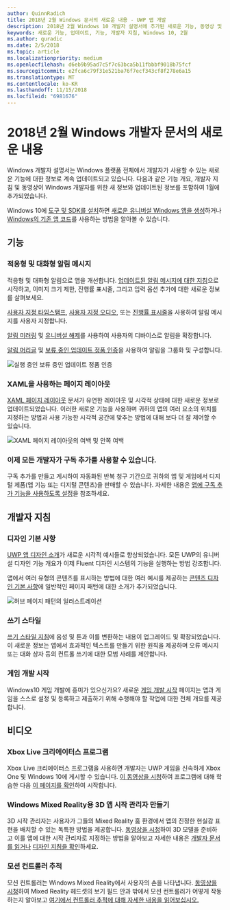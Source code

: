 ```yaml
---
author: QuinnRadich
title: 2018년 2월 Windows 문서의 새로운 내용 - UWP 앱 개발
description: 2018년 2월 Windows 10 개발자 설명서에 추가된 새로운 기능, 동영상 및 개발자 지침
keywords: 새로운 기능, 업데이트, 기능, 개발자 지침, Windows 10, 2월
ms.author: quradic
ms.date: 2/5/2018
ms.topic: article
ms.localizationpriority: medium
ms.openlocfilehash: d6eb9b95ad7c5f7c63bca5b11fbbbf9018b75fcf
ms.sourcegitcommit: e2fca6c79f31e521ba76f7ecf343cf8f278e6a15
ms.translationtype: MT
ms.contentlocale: ko-KR
ms.lasthandoff: 11/15/2018
ms.locfileid: "6981676"
---
```

# <a name="whats-new-in-the-windows-developer-docs-in-february-2018"></a>2018년 2월 Windows 개발자 문서의 새로운 내용

Windows 개발자 설명서는 Windows 플랫폼 전체에서 개발자가 사용할 수 있는 새로운 기능에 대한 정보로 계속 업데이트되고 있습니다. 다음과 같은 기능 개요, 개발자 지침 및 동영상이 Windows 개발자를 위한 새 정보와 업데이트된 정보를 포함하여 1월에 추가되었습니다.

Windows 10에 [도구 및 SDK를 설치](http://go.microsoft.com/fwlink/?LinkId=821431)하면 [새로운 유니버설 Windows 앱을 생성](../get-started/create-uwp-apps.md)하거나 [Windows의 기존 앱 코드](../porting/index.md)를 사용하는 방법을 알아볼 수 있습니다.


## <a name="features"></a>기능

### <a name="adaptive-and-interactive-toast-notifications"></a>적응형 및 대화형 알림 메시지

적응형 및 대화형 알림으로 앱을 개선합니다. [업데이트된 알림 메시지에 대한 지침](../design/shell/tiles-and-notifications/adaptive-interactive-toasts.md)으로 시작하고, 이미지 크기 제한, 진행률 표시줄, 그리고 입력 옵션 추가에 대한 새로운 정보를 살펴보세요.

[사용자 지정 타임스탬프](../design/shell/tiles-and-notifications/custom-timestamps-on-toasts.md), [사용자 지정 오디오](../design/shell/tiles-and-notifications/custom-audio-on-toasts.md), 또는 [진행률 표시줄](../design/shell/tiles-and-notifications/toast-progress-bar.md)을 사용하여 알림 메시지를 사용자 지정합니다.

[알림 미러링](../design/shell/tiles-and-notifications/notification-mirroring.md) 및 [유니버설 해제](../design/shell/tiles-and-notifications/universal-dismiss.md)를 사용하여 사용자의 디바이스로 알림을 확장합니다.

[알림 머리글](../design/shell/tiles-and-notifications/toast-headers.md) 및 [보류 중인 업데이트 정품 인증](../design/shell/tiles-and-notifications/toast-pending-update.md)을 사용하여 알림을 그룹화 및 구성합니다.

![실행 중인 보류 중인 업데이트 정품 인증](../design/shell/tiles-and-notifications/images/toast-pendingupdate.gif)

### <a name="page-layouts-with-xaml"></a>XAML을 사용하는 페이지 레이아웃

[XAML 페이지 레이아웃](../design/layout/layouts-with-xaml.md) 문서가 유연한 레이아웃 및 시각적 상태에 대한 새로운 정보로 업데이트되었습니다. 이러한 새로운 기능을 사용하며 귀하의 앱의 여러 요소의 위치를 지정하는 방법과 사용 가능한 시각적 공간에 맞추는 방법에 대해 보다 더 잘 제어할 수 있습니다.

![XAML 페이지 레이아웃의 여백 및 안쪽 여백](../design/layout/images/xaml-layout-margins-padding.png)

### <a name="subscription-add-ons-are-now-available-to-all-developers"></a>이제 모든 개발자가 구독 추가를 사용할 수 있습니다.

구독 추가를 만들고 게시하여 자동화된 반복 청구 기간으로 귀하의 앱 및 게임에서 디지털 제품(앱 기능 또는 디지털 콘텐츠)을 판매할 수 있습니다. 자세한 내용은 [앱에 구독 추가 기능을 사용하도록 설정](../monetize/enable-subscription-add-ons-for-your-app.md)을 참조하세요.

## <a name="developer-guidance"></a>개발자 지침

### <a name="design-basics"></a>디자인 기본 사항

[UWP 앱 디자인 소개](../design/basics/design-and-ui-intro.md)가 새로운 시각적 예시들로 향상되었습니다. 모든 UWP의 유니버설 디자인 기능 개요가 이제 Fluent 디자인 시스템의 기능을 실행하는 방법 강조합니다.

앱에서 여러 유형의 콘텐츠를 표시하는 방법에 대한 여러 예시를 제공하는 [콘텐츠 디자인 기본 사항](../design/basics/content-basics.md)에 일반적인 페이지 패턴에 대한 소개가 추가되었습니다.

![허브 페이지 패턴의 일러스트레이션](../design/basics/images/hub.png)

### <a name="writing-style"></a>쓰기 스타일

[쓰기 스타일 지침](../design/style/writing-style.md)에 음성 및 톤과 이를 변환하는 내용이 업그레이드 및 확장되었습니다. 이 새로운 정보는 앱에서 효과적인 텍스트를 만들기 위한 원칙을 제공하며 오류 메시지 또는 대화 상자 등의 컨트롤 쓰기에 대한 모범 사례를 제안합니다.

### <a name="getting-started-for-game-development"></a>게임 개발 시작

Windows10 게임 개발에 흥미가 있으신가요? 새로운 [게임 개발 시작](../gaming/getting-started.md) 페이지는 앱과 게임을 스스로 설정 및 등록하고 제출하기 위해 수행해야 할 작업에 대한 전체 개요를 제공 합니다.

## <a name="videos"></a>비디오

### <a name="xbox-live-creators-program"></a>Xbox Live 크리에이터스 프로그램

Xbox Live 크리에이터스 프로그램을 사용하면 개발자는 UWP 게임을 신속하게 Xbox One 및 Windows 10에 게시할 수 있습니다. [이 동영상을 시청](https://www.youtube.com/watch?v=zpFfHHBkVq4)하여 프로그램에 대해 학습한 다음 [이 페이지를 확인](https://www.xbox.com/developers/creators-program)하여 시작합니다.

### <a name="creating-3d-app-launchers-for-windows-mixed-reality"></a>Windows Mixed Reality용 3D 앱 시작 관리자 만들기

3D 시작 관리자는 사용자가 그들의 Mixed Reality 홈 환경에서 앱의 진정한 현실감 표현을 배치할 수 있는 독특한 방법을 제공합니다. [동영상을 시청](https://www.youtube.com/watch?v=TxIslHsEXno)하여 3D 모델을 준비하고 이를 앱에 대한 시작 관리자로 지정하는 방법을 알아보고 자세한 내용은 [개발자 문서를 읽거나](https://developer.microsoft.com/windows/mixed-reality/implementing_3d_app_launchers) [디자인 지침을 확인](https://developer.microsoft.com/windows/mixed-reality/3d_app_launcher_design_guidance)하세요.

### <a name="motion-controller-tracking"></a>모션 컨트롤러 추적

모션 컨트롤러는 Windows Mixed Reality에서 사용자의 손을 나타냅니다. [동영상을 시청](https://www.youtube.com/watch?v=rkDpRllbLII)하여 Mixed Reality 헤드셋의 보기 필드 안과 밖에서 모션 컨트롤러가 어떻게 작동하는지 알아보고 [여기에서 컨트롤러 추적에 대해 자세한 내용을 읽어보십시오.](https://developer.microsoft.com/windows/mixed-reality/motion_controllers#controller_tracking_state%E2%80%9D)